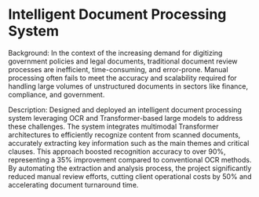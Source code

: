 # Intelligent Document Processing System
Background:
In the context of the increasing demand for digitizing government policies and legal documents, traditional document review processes are inefficient, time-consuming, and error-prone. Manual processing often fails to meet the accuracy and scalability required for handling large volumes of unstructured documents in sectors like finance, compliance, and government.

Description:
Designed and deployed an intelligent document processing system leveraging OCR and Transformer-based large models to address these challenges. The system integrates multimodal Transformer architectures to efficiently recognize content from scanned documents, accurately extracting key information such as the main themes and critical clauses. This approach boosted recognition accuracy to over 90%, representing a 35% improvement compared to conventional OCR methods. By automating the extraction and analysis process, the project significantly reduced manual review efforts, cutting client operational costs by 50% and accelerating document turnaround time.
